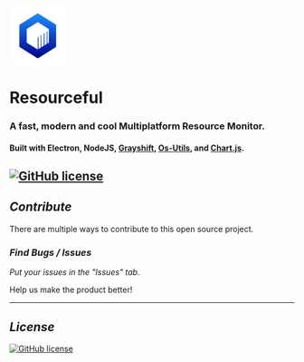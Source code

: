 <img src="./assets/rm.svg" height="100px" draggable="false"/>

# Resourceful
### A fast, modern and cool Multiplatform Resource Monitor.
#### Built with Electron, NodeJS, [Grayshift](https://github.com/yanchokraev/grayshift), [Os-Utils](https://github.com/oscmejia/os-utils), and [Chart.js](https://github.com/chartjs/Chart.js).
[![GitHub license](https://img.shields.io/github/license/oneraze/resourceful?color=blue&label=Open%20Source&style=for-the-badge)](https://github.com/oneraze/resourceful/blob/main/LICENSE)
---

## ***Contribute***
There are multiple ways to contribute to this open source project.

### ***Find Bugs / Issues***
*Put your issues in the "Issues" tab.*

Help us make the product better!

---

## ***License***
[![GitHub license](https://img.shields.io/github/license/oneraze/resourceful?color=blue&label=Open%20Source&style=for-the-badge)](https://github.com/oneraze/resourceful/blob/main/LICENSE)
